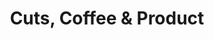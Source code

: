 ---
title: "Cuts, Coffee & Product"
url: /castleknock/cuts-coffee-and-product/
shop: hairdresser
---